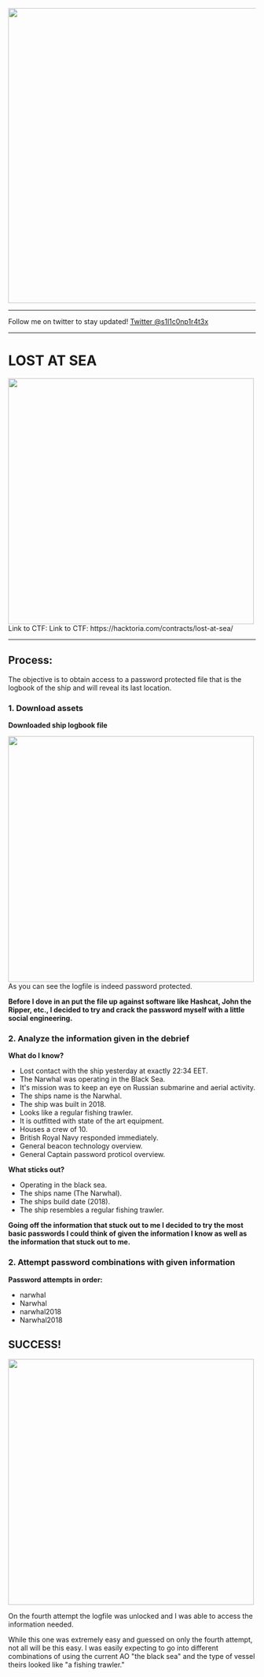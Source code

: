 <img width="600" src="https://user-images.githubusercontent.com/56886006/202922026-27fd7c5a-ceb5-4e87-bc47-2e7c14fa6a8a.png">

---

Follow me on twitter to stay updated! [Twitter @s1l1c0np1r4t3x](https://twitter.com/s1l1c0np1r4t3x)

---

# LOST AT SEA
<img width="500" src="https://user-images.githubusercontent.com/56886006/202922304-beb8c8cf-3c8d-4409-9b09-1dbc7b7e3894.png">
Link to CTF: Link to CTF: https://hacktoria.com/contracts/lost-at-sea/

---

## Process:

The objective is to obtain access to a password protected file that is the logbook of the ship and will reveal its last location.
<br/>

### 1. Download assets
**Downloaded ship logbook file**

  
<img width="500" src="https://user-images.githubusercontent.com/56886006/202922659-1ecf0c1a-806e-4ec8-8d95-2175e38d8564.png">
As you can see the logfile is indeed password protected.
<br/>
  
**Before I dove in an put the file up against software like Hashcat, John the Ripper, etc., I decided to try and crack the password myself with a little social engineering.**


### 2. Analyze the information given in the debrief
**What do I know?**
<ul>
  <li>Lost contact with the ship yesterday at exactly 22:34 EET.</li>
  <li>The Narwhal was operating in the Black Sea.</li>
  <li>It's mission was to keep an eye on Russian submarine and aerial activity.</li>
  <li>The ships name is the Narwhal.</li>
  <li>The ship was built in 2018.</li>
  <li>Looks like a regular fishing trawler.</li>
  <li>It is outfitted with state of the art equipment.</li>
  <li>Houses a crew of 10.</li>
  <li>British Royal Navy responded immediately.</li>
  <li>General beacon technology overview.</li>
  <li>General Captain password proticol overview.</li>
</ul>


**What sticks out?**
<ul>
  <li>Operating in the black sea.</li>
  <li>The ships name (The Narwhal).</li>
  <li>The ships build date (2018).</li>
  <li>The ship resembles a regular fishing trawler.</li>
</ul>

**Going off the information that stuck out to me I decided to try the most basic passwords I could think of given the information I know as well as the information that stuck out to me.**


### 2. Attempt password combinations with given information
**Password attempts in order:**
<ul>
  <li>narwhal</li>
  <li>Narwhal</li>
  <li>narwhal2018</li>
  <li>Narwhal2018</li>
</ul>

## SUCCESS!

<img width="500" src="https://user-images.githubusercontent.com/56886006/202923399-09681078-a703-4952-ae89-ba1f86e0020f.png">

On the fourth attempt the logfile was unlocked and I was able to access the information needed.

While this one was extremely easy and guessed on only the fourth attempt, not all will be this easy. I was easily expecting to go into different combinations of using the current AO "the black sea" and the type of vessel theirs looked like "a fishing trawler." 
